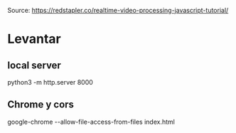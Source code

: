 Source: https://redstapler.co/realtime-video-processing-javascript-tutorial/


# Levantar
## local server

python3 -m http.server 8000

## Chrome y cors
google-chrome --allow-file-access-from-files index.html
